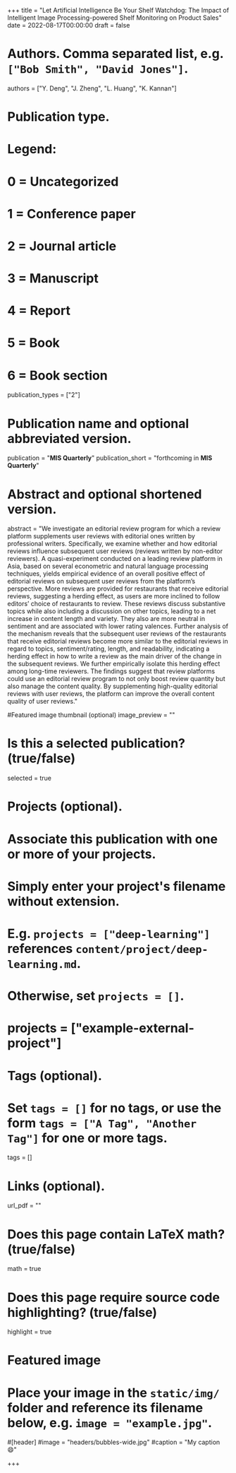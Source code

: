 +++
title = "Let Artificial Intelligence Be Your Shelf Watchdog: The Impact of Intelligent Image Processing-powered Shelf Monitoring on Product Sales"
date = 2022-08-17T00:00:00
draft = false

# Authors. Comma separated list, e.g. `["Bob Smith", "David Jones"]`.
authors = ["Y. Deng", "J. Zheng", "L. Huang", "K. Kannan"]

# Publication type.
# Legend:
# 0 = Uncategorized
# 1 = Conference paper
# 2 = Journal article
# 3 = Manuscript
# 4 = Report
# 5 = Book
# 6 = Book section
publication_types = ["2"]

# Publication name and optional abbreviated version.
publication = "**MIS Quarterly**"
publication_short = "forthcoming in **MIS Quarterly**"

# Abstract and optional shortened version.
abstract = "We investigate an editorial review program for which a review platform supplements user reviews with editorial ones written by professional writers. Specifically, we examine whether and how editorial reviews influence subsequent user reviews (reviews written by non-editor reviewers). A quasi-experiment conducted on a leading review platform in Asia, based on several econometric and natural language processing techniques, yields empirical evidence of an overall positive effect of editorial reviews on subsequent user reviews from the platform’s perspective. More reviews are provided for restaurants that receive editorial reviews, suggesting a herding effect, as users are more inclined to follow editors’ choice of restaurants to review. These reviews discuss substantive topics while also including a discussion on other topics, leading to a net increase in content length and variety. They also are more neutral in sentiment and are associated with lower rating valences. Further analysis of the mechanism reveals that the subsequent user reviews of the restaurants that receive editorial reviews become more similar to the editorial reviews in regard to topics, sentiment/rating, length, and readability, indicating a herding effect in how to write a review as the main driver of the change in the subsequent reviews. We further empirically isolate this herding effect among long-time reviewers. The findings suggest that review platforms could use an editorial review program to not only boost review quantity but also manage the content quality. By supplementing high-quality editorial reviews with user reviews, the platform can improve the overall content quality of user reviews."

#Featured image thumbnail (optional)
image_preview = ""

# Is this a selected publication? (true/false)
selected = true

# Projects (optional).
#   Associate this publication with one or more of your projects.
#   Simply enter your project's filename without extension.
#   E.g. `projects = ["deep-learning"]` references `content/project/deep-learning.md`.
#   Otherwise, set `projects = []`.
# projects = ["example-external-project"]

# Tags (optional).
#   Set `tags = []` for no tags, or use the form `tags = ["A Tag", "Another Tag"]` for one or more tags.
tags = []

# Links (optional).
url_pdf = ""

# Does this page contain LaTeX math? (true/false)
math = true

# Does this page require source code highlighting? (true/false)
highlight = true

# Featured image
# Place your image in the `static/img/` folder and reference its filename below, e.g. `image = "example.jpg"`.
#[header]
#image = "headers/bubbles-wide.jpg"
#caption = "My caption :smile:"

+++
